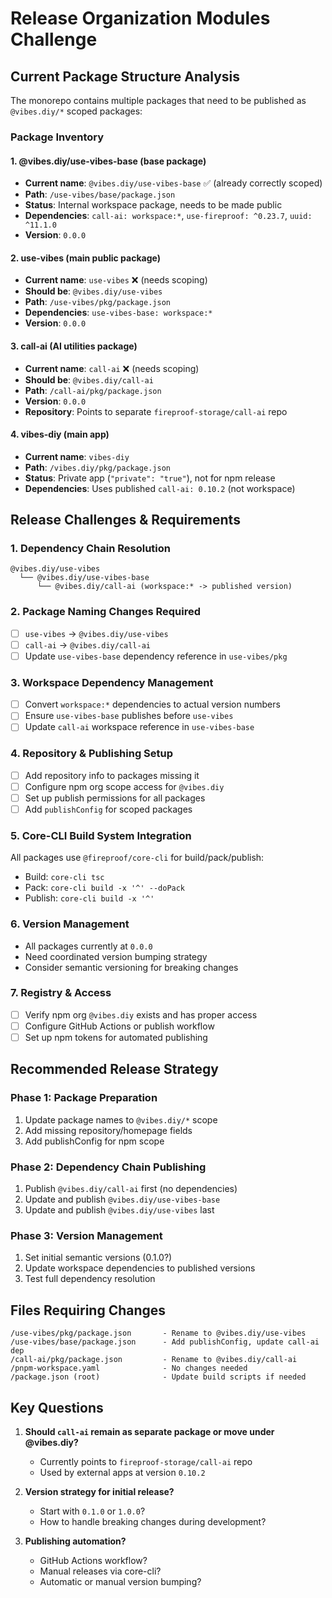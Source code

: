 # Release Organization Modules Challenge

## Current Package Structure Analysis

The monorepo contains multiple packages that need to be published as `@vibes.diy/*` scoped packages:

### Package Inventory

#### 1. **@vibes.diy/use-vibes-base** (base package)
- **Current name**: `@vibes.diy/use-vibes-base` ✅ (already correctly scoped)
- **Path**: `/use-vibes/base/package.json`
- **Status**: Internal workspace package, needs to be made public
- **Dependencies**: `call-ai: workspace:*`, `use-fireproof: ^0.23.7`, `uuid: ^11.1.0`
- **Version**: `0.0.0`

#### 2. **use-vibes** (main public package)  
- **Current name**: `use-vibes` ❌ (needs scoping)
- **Should be**: `@vibes.diy/use-vibes`
- **Path**: `/use-vibes/pkg/package.json`
- **Dependencies**: `use-vibes-base: workspace:*`
- **Version**: `0.0.0`

#### 3. **call-ai** (AI utilities package)
- **Current name**: `call-ai` ❌ (needs scoping)
- **Should be**: `@vibes.diy/call-ai`
- **Path**: `/call-ai/pkg/package.json`
- **Version**: `0.0.0`
- **Repository**: Points to separate `fireproof-storage/call-ai` repo

#### 4. **vibes-diy** (main app)
- **Current name**: `vibes-diy`
- **Path**: `/vibes.diy/pkg/package.json`  
- **Status**: Private app (`"private": "true"`), not for npm release
- **Dependencies**: Uses published `call-ai: 0.10.2` (not workspace)

## Release Challenges & Requirements

### 1. **Dependency Chain Resolution**
```
@vibes.diy/use-vibes
  └── @vibes.diy/use-vibes-base
      └── @vibes.diy/call-ai (workspace:* -> published version)
```

### 2. **Package Naming Changes Required**
- [ ] `use-vibes` → `@vibes.diy/use-vibes`
- [ ] `call-ai` → `@vibes.diy/call-ai` 
- [ ] Update `use-vibes-base` dependency reference in `use-vibes/pkg`

### 3. **Workspace Dependency Management**
- [ ] Convert `workspace:*` dependencies to actual version numbers
- [ ] Ensure `use-vibes-base` publishes before `use-vibes` 
- [ ] Update `call-ai` workspace reference in `use-vibes-base`

### 4. **Repository & Publishing Setup**
- [ ] Add repository info to packages missing it
- [ ] Configure npm org scope access for `@vibes.diy`
- [ ] Set up publish permissions for all packages
- [ ] Add `publishConfig` for scoped packages

### 5. **Core-CLI Build System Integration**
All packages use `@fireproof/core-cli` for build/pack/publish:
- Build: `core-cli tsc`
- Pack: `core-cli build -x '^' --doPack`  
- Publish: `core-cli build -x '^'`

### 6. **Version Management**
- All packages currently at `0.0.0`
- Need coordinated version bumping strategy
- Consider semantic versioning for breaking changes

### 7. **Registry & Access**
- [ ] Verify npm org `@vibes.diy` exists and has proper access
- [ ] Configure GitHub Actions or publish workflow
- [ ] Set up npm tokens for automated publishing

## Recommended Release Strategy

### Phase 1: Package Preparation
1. Update package names to `@vibes.diy/*` scope
2. Add missing repository/homepage fields
3. Add publishConfig for npm scope

### Phase 2: Dependency Chain Publishing
1. Publish `@vibes.diy/call-ai` first (no dependencies)
2. Update and publish `@vibes.diy/use-vibes-base` 
3. Update and publish `@vibes.diy/use-vibes` last

### Phase 3: Version Management
1. Set initial semantic versions (0.1.0?)
2. Update workspace dependencies to published versions
3. Test full dependency resolution

## Files Requiring Changes

```
/use-vibes/pkg/package.json       - Rename to @vibes.diy/use-vibes
/use-vibes/base/package.json      - Add publishConfig, update call-ai dep  
/call-ai/pkg/package.json         - Rename to @vibes.diy/call-ai
/pnpm-workspace.yaml              - No changes needed
/package.json (root)              - Update build scripts if needed
```

## Key Questions

1. **Should `call-ai` remain as separate package or move under @vibes.diy?**
   - Currently points to `fireproof-storage/call-ai` repo
   - Used by external apps at version `0.10.2`

2. **Version strategy for initial release?**
   - Start with `0.1.0` or `1.0.0`?
   - How to handle breaking changes during development?

3. **Publishing automation?**
   - GitHub Actions workflow?
   - Manual releases via core-cli?
   - Automatic or manual version bumping?